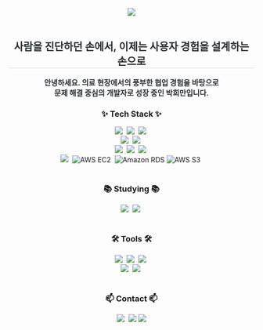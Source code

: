 <!-- 타이틀 -->
<div align="center">
  <img src="https://capsule-render.vercel.app/api?type=waving&color=auto&height=180&text=Welcome%20to%20Heman's%20github&animation=fadeIn&fontColor=ffffff&fontSize=50" />
</div>

<br>

<div align= "center"> 
    <h2 style="border-bottom: 1px solid #d8dee4; color: #282d33;"> 사람을 진단하던 손에서, 이제는 사용자 경험을 설계하는 손으로 </h2>  
    <div style="font-weight: 700; font-size: 15px; text-align: center; color: #282d33;"> 안녕하세요. 의료 현장에서의 풍부한 협업 경험을 바탕으로 <br/> 문제 해결 중심의 개발자로 성장 중인 박희만입니다.</li> </div> 
</div>

<!-- Tech Stack -->
<h3 align="center">✨ Tech Stack ✨</h3>
<div align="center">
  <img src="https://img.shields.io/badge/SpringBoot-6DB33F?style=for-the-badge&logo=springboot&logoColor=white" />&nbsp
  <img src="https://img.shields.io/badge/JPA-59666C?style=for-the-badge&logo=hibernate&logoColor=white" />&nbsp
  <img src="https://img.shields.io/badge/JSP-007396?style=for-the-badge&logo=java&logoColor=white" />&nbsp
</div>

<div align="center">
  <img src="https://img.shields.io/badge/React-20232A.svg?style=for-the-badge&logo=react&logoColor=61DAFB" />&nbsp
  <img src="https://img.shields.io/badge/Flutter-02569B?style=for-the-badge&logo=flutter&logoColor=white" />&nbsp
</div>

<div align="center">
  <img src="https://img.shields.io/badge/HTML5-E34F26.svg?style=for-the-badge&logo=html5&logoColor=white" />&nbsp
  <img src="https://img.shields.io/badge/CSS3-1572B6.svg?style=for-the-badge&logo=css3&logoColor=white" />&nbsp
  <img src="https://img.shields.io/badge/JavaScript-F7DF1E.svg?style=for-the-badge&logo=javascript&logoColor=black" />&nbsp
</div>

<div align="center">
  <img src="https://img.shields.io/badge/MySQL-4479A1.svg?style=for-the-badge&logo=mysql&logoColor=white" />&nbsp
  <img src="https://img.shields.io/badge/AWS%20EC2-FF9900.svg?style=for-the-badge&logo=amazonaws&logoColor=white" alt="AWS EC2" />&nbsp;
  <img src="https://img.shields.io/badge/Amazon%20RDS-527FFF.svg?style=for-the-badge&logo=amazonrds&logoColor=white" alt="Amazon RDS" />
  <img src="https://img.shields.io/badge/AWS%20S3-569A31.svg?style=for-the-badge&logo=amazonaws&logoColor=white" alt="AWS S3" />&nbsp;
</div>

<br>

<!-- Studying -->
<h3 align="center">📚 Studying 📚</h3>
<div align="center">
  <img src="https://img.shields.io/badge/Java-007396.svg?style=for-the-badge&logo=java&logoColor=white" />&nbsp
  <img src="https://img.shields.io/badge/Python-3776AB.svg?style=for-the-badge&logo=python&logoColor=white" />&nbsp
</div>

<br>

<!-- Tools -->
<h3 align="center">🛠 Tools 🛠</h3>
<div align="center">
  <img src="https://img.shields.io/badge/GitHub-181717.svg?style=for-the-badge&logo=github&logoColor=white" />&nbsp
  <img src="https://img.shields.io/badge/IntelliJIDEA-000000.svg?style=for-the-badge&logo=intellijidea&logoColor=white" />&nbsp
  <img src="https://img.shields.io/badge/VSCode-007ACC.svg?style=for-the-badge&logo=visualstudiocode&logoColor=white" />&nbsp
</div>

<div align="center">
  <img src="https://img.shields.io/badge/AndroidStudio-3DDC84.svg?style=for-the-badge&logo=androidstudio&logoColor=white" />&nbsp
  <img src="https://img.shields.io/badge/Notion-000000.svg?style=for-the-badge&logo=notion&logoColor=white" />&nbsp
</div>

<br>

<!-- Contact -->
<h3 align="center">📫 Contact 📫</h3>
<div align="center" style="text-decoration: none;">
  <a href="mailto:pp4992@naver.com" style="text-decoration: none;">
    <img src="https://img.shields.io/badge/pp4992@naver.com-03C75A?style=for-the-badge&logo=naver&logoColor=white"/>&nbsp
  </a>
  <a href="https://www.notion.so/13cf14bf0be380e8b863ed6c650635dc" style="text-decoration: none;">
    <img src="https://img.shields.io/badge/Notion-000000?style=for-the-badge&logo=Notion&logoColor=white">
  </a>
  <a href="mailto:ppo3703@gmail.com" style="text-decoration: none;">
    <img src="https://img.shields.io/badge/Gmail-EA4335?style=for-the-badge&logo=Gmail&logoColor=white">
  </a>
</div>
    



